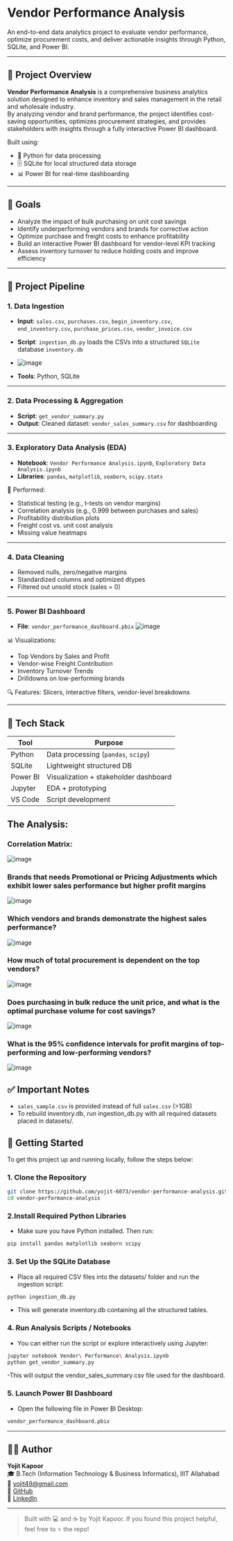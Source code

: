 # Vendor Performance Analysis

An end-to-end data analytics project to evaluate vendor performance, optimize procurement costs, and deliver actionable insights through Python, SQLite, and Power BI.

---

## 📌 Project Overview

**Vendor Performance Analysis** is a comprehensive business analytics solution designed to enhance inventory and sales management in the retail and wholesale industry.  
By analyzing vendor and brand performance, the project identifies cost-saving opportunities, optimizes procurement strategies, and provides stakeholders with insights through a fully interactive Power BI dashboard.

Built using:
- 🐍 Python for data processing  
- 🗄 SQLite for local structured data storage  
- 📊 Power BI for real-time dashboarding  

---

## 🎯 Goals

-  Analyze the impact of bulk purchasing on unit cost savings  
-  Identify underperforming vendors and brands for corrective action  
- Optimize purchase and freight costs to enhance profitability  
- Build an interactive Power BI dashboard for vendor-level KPI tracking  
- Assess inventory turnover to reduce holding costs and improve efficiency  

---

## 🧱 Project Pipeline

### 1. Data Ingestion
- **Input**: `sales.csv`, `purchases.csv`, `begin_inventory.csv`, `end_inventory.csv`, `purchase_prices.csv`, `vendor_invoice.csv`  
- **Script**: `ingestion_db.py` loads the CSVs into a structured `SQLite` database `inventory.db`
- 
  ![image](https://github.com/user-attachments/assets/9edf3cee-f735-4cb5-beef-9a33e9179de7)

- **Tools**: Python, SQLite  

---

### 2. Data Processing & Aggregation
- **Script**: `get_vendor_summary.py`  
- **Output**: Cleaned dataset: `vendor_sales_summary.csv` for dashboarding  

---

### 3. Exploratory Data Analysis (EDA)
- **Notebook**: `Vendor Performance Analysis.ipynb`, `Exploratory Data Analysis.ipynb`  
- **Libraries**: `pandas`, `matplotlib`, `seaborn`, `scipy.stats`  

📌 Performed:
- Statistical testing (e.g., t-tests on vendor margins)  
- Correlation analysis (e.g., 0.999 between purchases and sales)  
- Profitability distribution plots  
- Freight cost vs. unit cost analysis  
- Missing value heatmaps  

---

### 4. Data Cleaning
- Removed nulls, zero/negative margins  
- Standardized columns and optimized dtypes  
- Filtered out unsold stock (sales = 0)  

---

### 5. Power BI Dashboard
- **File**: `vendor_performance_dashboard.pbix`
  ![image](https://github.com/user-attachments/assets/aa318900-7dbf-4f01-abf1-fb60f7e975ca)


📊 Visualizations:
- Top Vendors by Sales and Profit  
- Vendor-wise Freight Contribution  
- Inventory Turnover Trends  
- Drilldowns on low-performing brands  

🔍 Features: Slicers, interactive filters, vendor-level breakdowns  

---

## 🧰 Tech Stack

| Tool         | Purpose                                 |
|--------------|------------------------------------------|
| Python       | Data processing (`pandas`, `scipy`)      |
| SQLite       | Lightweight structured DB                |
| Power BI     | Visualization + stakeholder dashboard    |
| Jupyter      | EDA + prototyping                        |
| VS Code      | Script development                       |

## The Analysis:

### Correlation Matrix:
![image](https://github.com/user-attachments/assets/e5d6f9f7-148d-45d3-81b7-d3982fde84ef)

### Brands that needs Promotional or Pricing Adjustments which exhibit lower sales performance but higher profit margins
![image](https://github.com/user-attachments/assets/a4e53ce6-fdae-4d49-9ec8-823d0d7128ec)

### Which vendors and brands demonstrate the highest sales performance?
![image](https://github.com/user-attachments/assets/70dd5e78-6a40-43d4-bf2b-c902b9d99450)

### How much of total procurement is dependent on the top vendors?
![image](https://github.com/user-attachments/assets/aff51e22-dcc0-4b9f-bbf7-1e8fe4a86f2f)

### Does purchasing in bulk reduce the unit price, and what is the optimal purchase volume for cost savings?
![image](https://github.com/user-attachments/assets/fc15b267-8808-46bb-9a25-949f82e63b17)

### What is the 95% confidence intervals for profit margins of top-performing and low-performing vendors?
![image](https://github.com/user-attachments/assets/d9a3b9f7-f811-417e-b2fc-7ebe4bc7a0b5)

## ✅ Important Notes

- `sales_sample.csv` is provided instead of full `sales.csv` (>1GB)  
- To rebuild inventory.db, run ingestion_db.py with all required datasets placed in datasets/.

## 🚀 Getting Started

To get this project up and running locally, follow the steps below:

### 1. Clone the Repository

```bash
git clone https://github.com/yojit-6073/vendor-performance-analysis.git
cd vendor-performance-analysis
```

### 2.Install Required Python Libraries
- Make sure you have Python installed. Then run:
```bash
pip install pandas matplotlib seaborn scipy
```

### 3. Set Up the SQLite Database
- Place all required CSV files into the datasets/ folder and run the ingestion script:
```bash
python ingestion_db.py
```
- This will generate inventory.db containing all the structured tables.

### 4. Run Analysis Scripts / Notebooks
- You can either run the script or explore interactively using Jupyter:
```bash
jupyter notebook Vendor\ Performance\ Analysis.ipynb
python get_vendor_summary.py
```
-This will output the vendor_sales_summary.csv file used for the dashboard.

### 5. Launch Power BI Dashboard
- Open the following file in Power BI Desktop:
```bash
vendor_performance_dashboard.pbix
```

---

## 👨‍💻 Author

**Yojit Kapoor**  
🎓 B.Tech (Information Technology & Business Informatics), IIIT Allahabad  
📧 [yojit49@gmail.com](mailto:yojit49@gmail.com)  
🔗 [GitHub](https://github.com/yojit-6073)  
🔗 [LinkedIn](https://linkedin.com/in/yojit-kapoor-337542293)

---

> Built with 💻 and ☕ by Yojit Kapoor. If you found this project helpful, feel free to ⭐ the repo!


